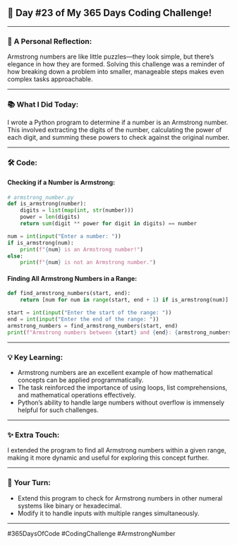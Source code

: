 ## 🎯 Day #23 of My 365 Days Coding Challenge!  

---

### 💭 **A Personal Reflection:**  
Armstrong numbers are like little puzzles—they look simple, but there’s elegance in how they are formed. Solving this challenge was a reminder of how breaking down a problem into smaller, manageable steps makes even complex tasks approachable.  

---

### 📚 **What I Did Today:**  
I wrote a Python program to determine if a number is an Armstrong number. This involved extracting the digits of the number, calculating the power of each digit, and summing these powers to check against the original number.  

---

### 🛠️ **Code:**  

#### Checking if a Number is Armstrong:  
```python
# armstrong_number.py
def is_armstrong(number):
    digits = list(map(int, str(number)))
    power = len(digits)
    return sum(digit ** power for digit in digits) == number

num = int(input("Enter a number: "))
if is_armstrong(num):
    print(f"{num} is an Armstrong number!")
else:
    print(f"{num} is not an Armstrong number.")
```

#### Finding All Armstrong Numbers in a Range:  
```python
def find_armstrong_numbers(start, end):
    return [num for num in range(start, end + 1) if is_armstrong(num)]

start = int(input("Enter the start of the range: "))
end = int(input("Enter the end of the range: "))
armstrong_numbers = find_armstrong_numbers(start, end)
print(f"Armstrong numbers between {start} and {end}: {armstrong_numbers}")
```

---

### 💡 **Key Learning:**  
- Armstrong numbers are an excellent example of how mathematical concepts can be applied programmatically.  
- The task reinforced the importance of using loops, list comprehensions, and mathematical operations effectively.  
- Python’s ability to handle large numbers without overflow is immensely helpful for such challenges.  

---

### ✨ **Extra Touch:**  
I extended the program to find all Armstrong numbers within a given range, making it more dynamic and useful for exploring this concept further.  

---

### 🚀 **Your Turn:**  
- Extend this program to check for Armstrong numbers in other numeral systems like binary or hexadecimal.  
- Modify it to handle inputs with multiple ranges simultaneously.  

---

#365DaysOfCode #CodingChallenge #ArmstrongNumber  